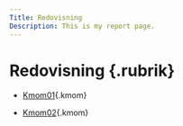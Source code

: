 ```yaml
---
Title: Redovisning
Description: This is my report page.
---
```


Redovisning {.rubrik}
==========================

* [Kmom01](report/kmom01){.kmom}

* [Kmom02](report/kmom02){.kmom}

